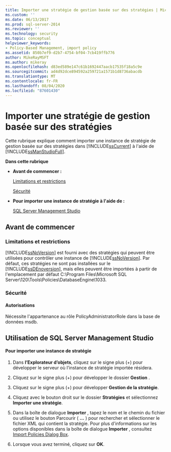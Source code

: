 ```yaml
---
title: Importer une stratégie de gestion basée sur des stratégies | Microsoft Docs
ms.custom: ''
ms.date: 06/13/2017
ms.prod: sql-server-2014
ms.reviewer: ''
ms.technology: security
ms.topic: conceptual
helpviewer_keywords:
- Policy-Based Management, import policy
ms.assetid: 850b7ef9-d2b7-4754-bf04-7cb419ffb776
author: MikeRayMSFT
ms.author: mikeray
ms.openlocfilehash: d83ed589e147c61b1692447aacb17535f18a5c9e
ms.sourcegitcommit: ad4d92dce894592a259721a1571b1d8736abacdb
ms.translationtype: MT
ms.contentlocale: fr-FR
ms.lasthandoff: 08/04/2020
ms.locfileid: "87601430"
---
```

# <a name="import-a-policy-based-management-policy"></a>Importer une stratégie de gestion basée sur des stratégies
  Cette rubrique explique comment importer une instance de stratégie de gestion basée sur des stratégies dans [!INCLUDE[ssCurrent](../../includes/sscurrent-md.md)] à l'aide de [!INCLUDE[ssManStudioFull](../../includes/ssmanstudiofull-md.md)].  
  
 **Dans cette rubrique**  
  
-   **Avant de commencer :**  
  
     [Limitations et restrictions](#Restrictions)  
  
     [Sécurité](#Security)  
  
-   **Pour importer une instance de stratégie à l'aide de :**  
  
     [SQL Server Management Studio](#SSMSProcedure)  
  
##  <a name="before-you-begin"></a><a name="BeforeYouBegin"></a> Avant de commencer  
  
###  <a name="limitations-and-restrictions"></a><a name="Restrictions"></a> Limitations et restrictions  
 [!INCLUDE[ssNoVersion](../../includes/ssnoversion-md.md)] est fourni avec des stratégies qui peuvent être utilisées pour contrôler une instance de [!INCLUDE[ssNoVersion](../../includes/ssnoversion-md.md)]. Par défaut, ces stratégies ne sont pas installées sur le [!INCLUDE[ssDEnoversion](../../includes/ssdenoversion-md.md)], mais elles peuvent être importées à partir de l'emplacement par défaut C:\Program Files\Microsoft SQL Server\120\Tools\Policies\DatabaseEngine\1033.  
  
###  <a name="security"></a><a name="Security"></a> Sécurité  
  
####  <a name="permissions"></a><a name="Permissions"></a> Autorisations  
 Nécessite l'appartenance au rôle PolicyAdministratorRole dans la base de données msdb.  
  
##  <a name="using-sql-server-management-studio"></a><a name="SSMSProcedure"></a> Utilisation de SQL Server Management Studio  
  
#### <a name="to-import-a-policy-instance"></a>Pour importer une instance de stratégie  
  
1.  Dans **l’Explorateur d’objets**, cliquez sur le signe plus (+) pour développer le serveur où l’instance de stratégie importée résidera.  
  
2.  Cliquez sur le signe plus (+) pour développer le dossier **Gestion** .  
  
3.  Cliquez sur le signe plus (+) pour développer **Gestion de la stratégie**.  
  
4.  Cliquez avec le bouton droit sur le dossier **Stratégies** et sélectionnez **Importer une stratégie**.  
  
5.  Dans la boîte de dialogue **Importer** , tapez le nom et le chemin du fichier ou utilisez le bouton Parcourir ( **...** ) pour rechercher et sélectionner le fichier XML qui contient la stratégie. Pour plus d'informations sur les options disponibles dans la boîte de dialogue **Importer** , consultez [Import Policies Dialog Box](import-policies-dialog-box.md).  
  
6.  Lorsque vous avez terminé, cliquez sur **OK**.  
  
  
